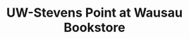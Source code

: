 ---
title: "UW-Stevens Point at Wausau Bookstore"
url: /wausau/uw-stevens-point-at-wausau-bookstore/
shop: books
---